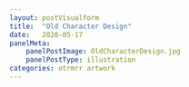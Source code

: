 ```yaml
---
layout: postVisualform
title:  "Old Character Design"
date:   2020-05-17 
panelMeta:
    panelPostImage: OldCharacterDesign.jpg
    panelPostType: illustration
categories: otrmrr artwork
---
```





